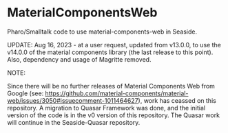# MaterialComponentsWeb
Pharo/Smalltalk code to use material-components-web in Seaside.

UPDATE: Aug 16, 2023 - at a user request, updated from v13.0.0, to use the v14.0.0 of the material components library (the last release to this point). Also, dependency and usage of Magritte removed.

NOTE:

Since there will be no further releases of Material Components Web from Google (see: https://github.com/material-components/material-web/issues/3050#issuecomment-1011464627), work has ceassed on this repository. A migration to Quasar Framework was done, and the initial version of the code is in the v0 version of this repository. The Quasar work will continue in the Seaside-Quasar repository.
